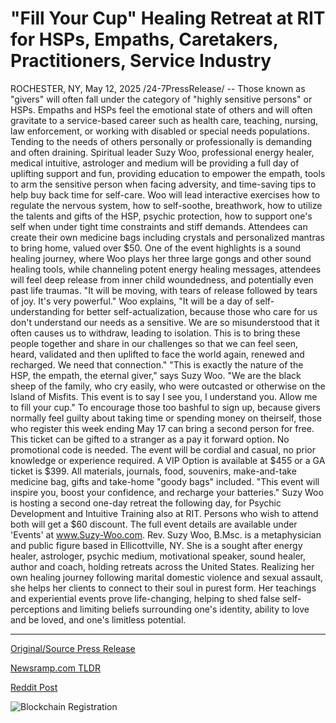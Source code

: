 # "Fill Your Cup" Healing Retreat at RIT for HSPs, Empaths, Caretakers, Practitioners, Service Industry

ROCHESTER, NY, May 12, 2025 /24-7PressRelease/ -- Those known as "givers" will often fall under the category of "highly sensitive persons" or HSPs.   Empaths and HSPs feel the emotional state of others and will often gravitate to a service-based career such as health care, teaching, nursing, law enforcement, or working with disabled or special needs populations. Tending to the needs of others personally or professionally is demanding and often draining.   Spiritual leader Suzy Woo, professional energy healer, medical intuitive, astrologer and medium will be providing a full day of uplifting support and fun, providing education to empower the empath, tools to arm the sensitive person when facing adversity, and time-saving tips to help buy back time for self-care.  Woo will lead interactive exercises how to regulate the nervous system, how to self-soothe, breathwork, how to utilize the talents and gifts of the HSP, psychic protection, how to support one's self when under tight time constraints and stiff demands.  Attendees can create their own medicine bags including crystals and personalized mantras to bring home, valued over $50.   One of the event highlights is a sound healing journey, where Woo plays her three large gongs and other sound healing tools, while channeling potent energy healing messages, attendees will feel deep release from inner child woundedness, and potentially even past life traumas. "It will be moving, with tears of release followed by tears of joy. It's very powerful."  Woo explains, "It will be a day of self-understanding for better self-actualization, because those who care for us don't understand our needs as a sensitive. We are so misunderstood that it often causes us to withdraw, leading to isolation. This is to bring these people together and share in our challenges so that we can feel seen, heard, validated and then uplifted to face the world again, renewed and recharged. We need that connection."  "This is exactly the nature of the HSP, the empath, the eternal giver," says Suzy Woo. "We are the black sheep of the family, who cry easily, who were outcasted or otherwise on the Island of Misfits. This event is to say I see you, I understand you. Allow me to fill your cup."  To encourage those too bashful to sign up, because givers normally feel guilty about taking time or spending money on theirself, those who register this week ending May 17 can bring a second person for free. This ticket can be gifted to a stranger as a pay it forward option. No promotional code is needed.   The event will be cordial and casual, no prior knowledge or experience required. A VIP Option is available at $455 or a GA ticket is $399. All materials, journals, food, souvenirs, make-and-take medicine bag, gifts and take-home "goody bags" included. "This event will inspire you, boost your confidence, and recharge your batteries."  Suzy Woo is hosting a second one-day retreat the following day, for Psychic Development and Intuitive Training also at RIT. Persons who wish to attend both will get a $60 discount. The full event details are available under 'Events' at www.Suzy-Woo.com.  Rev. Suzy Woo, B.Msc. is a metaphysician and public figure based in Ellicottville, NY. She is a sought after energy healer, astrologer, psychic medium, motivational speaker, sound healer, author and coach, holding retreats across the United States. Realizing her own healing journey following marital domestic violence and sexual assault, she helps her clients to connect to their soul in purest form. Her teachings and experiential events prove life-changing, helping to shed false self-perceptions and limiting beliefs surrounding one's identity, ability to love and be loved, and one's limitless potential. 

---

[Original/Source Press Release](https://www.24-7pressrelease.com/press-release/522694/fill-your-cup-healing-retreat-at-rit-for-hsps-empaths-caretakers-practitioners-service-industry)
                    

[Newsramp.com TLDR](https://newsramp.com/curated-news/suzy-woo-to-host-empowerment-event-for-empaths-and-hsps/d8d446abf91b53091d03a1825d2906a0) 

 



[Reddit Post](https://www.reddit.com/r/eventNews/comments/1kkxvp2/suzy_woo_to_host_empowerment_event_for_empaths/) 



![Blockchain Registration](https://cdn.newsramp.app/24-7PressRelease/qrcode/255/12/divebaIj.webp)